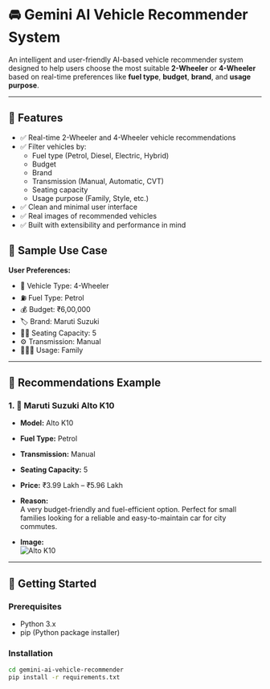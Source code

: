 # 🚘 Gemini AI Vehicle Recommender System

An intelligent and user-friendly AI-based vehicle recommender system designed to help users choose the most suitable **2-Wheeler** or **4-Wheeler** based on real-time preferences like **fuel type**, **budget**, **brand**, and **usage purpose**.

---

## 🔧 Features

- ✅ Real-time 2-Wheeler and 4-Wheeler vehicle recommendations  
- ✅ Filter vehicles by:
  - Fuel type (Petrol, Diesel, Electric, Hybrid)
  - Budget
  - Brand
  - Transmission (Manual, Automatic, CVT)
  - Seating capacity
  - Usage purpose (Family, Style, etc.)
- ✅ Clean and minimal user interface  
- ✅ Real images of recommended vehicles  
- ✅ Built with extensibility and performance in mind

## 🎯 Sample Use Case

**User Preferences:**

- 🚗 Vehicle Type: 4-Wheeler  
- ⛽ Fuel Type: Petrol  
- 💰 Budget: ₹6,00,000  
- 🏷️ Brand: Maruti Suzuki  
- 🧍‍♂️ Seating Capacity: 5  
- ⚙️ Transmission: Manual  
- 👨‍👩‍👧 Usage: Family  

---
## 🤖 Recommendations Example

### 1. 🚗 Maruti Suzuki Alto K10

- **Model:** Alto K10  
- **Fuel Type:** Petrol  
- **Transmission:** Manual  
- **Seating Capacity:** 5  
- **Price:** ₹3.99 Lakh – ₹5.96 Lakh  
- **Reason:**  
  A very budget-friendly and fuel-efficient option. Perfect for small families looking for a reliable and easy-to-maintain car for city commutes.

- **Image:**  
  ![Alto K10](https://imgd.aeplcdn.com/1200x900/n/cw/ec/144281/alto-k10-exterior-right-front-three-quarter.jpeg)

---
## 🚀 Getting Started

### Prerequisites

- Python 3.x
- pip (Python package installer)

### Installation

```bash
cd gemini-ai-vehicle-recommender
pip install -r requirements.txt
